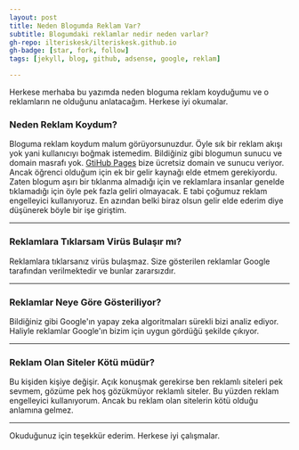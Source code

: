 ```yaml
---
layout: post
title: Neden Blogumda Reklam Var?
subtitle: Blogumdaki reklamlar nedir neden varlar?
gh-repo: ilteriskesk/ilteriskesk.github.io
gh-badge: [star, fork, follow]
tags: [jekyll, blog, github, adsense, google, reklam]

---
```


Herkese merhaba bu yazımda neden bloguma reklam koyduğumu ve o reklamların ne olduğunu
anlatacağım. Herkese iyi okumalar.

### Neden Reklam Koydum?

Bloguma reklam koydum malum görüyorsunuzdur. Öyle sık bir reklam akışı yok yani kullanıcıyı
boğmak istemedim. Bildiğiniz gibi blogumun sunucu ve domain masrafı yok. [GtiHub Pages](https://pages.github.com/) bize ücretsiz domain ve sunucu veriyor. Ancak öğrenci olduğum için ek bir gelir kaynağı elde etmem gerekiyordu. Zaten blogum aşırı bir tıklanma almadığı için ve reklamlara insanlar genelde tıklamadığı için öyle pek fazla geliri olmayacak. E tabi çoğumuz reklam engelleyici kullanıyoruz. En azından belki biraz olsun gelir elde ederim diye düşünerek böyle bir işe giriştim.

------------------------

### Reklamlara Tıklarsam Virüs Bulaşır mı?

Reklamlara tıklarsanız virüs bulaşmaz. Size gösterilen reklamlar Google tarafından verilmektedir ve bunlar zararsızdır.

------------------------

### Reklamlar Neye Göre Gösteriliyor?

Bildiğiniz gibi Google'ın yapay zeka algoritmaları sürekli bizi analiz ediyor. Haliyle reklamlar Google'ın bizim için uygun gördüğü şekilde çıkıyor. 

------------------------

### Reklam Olan Siteler Kötü müdür?

Bu kişiden kişiye değişir. Açık konuşmak gerekirse ben reklamlı siteleri pek sevmem, gözüme pek hoş gözükmüyor reklamlı siteler. Bu yüzden reklam engelleyici kullanıyorum. Ancak bu reklam olan sitelerin kötü olduğu anlamına gelmez.

------------------------

Okuduğunuz için teşekkür ederim. Herkese iyi çalışmalar.